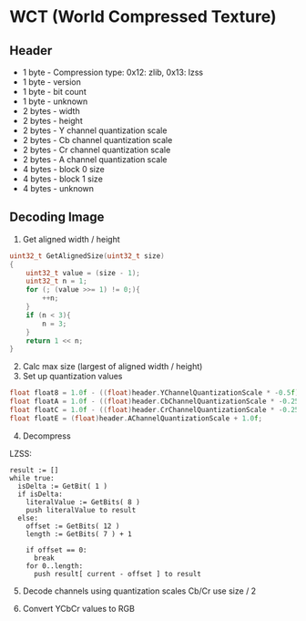 # WCT (World Compressed Texture)

## Header
- 1 byte - Compression type: 0x12: zlib, 0x13: lzss
- 1 byte - version
- 1 byte - bit count
- 1 byte - unknown
- 2 bytes - width
- 2 bytes - height
- 2 bytes - Y channel quantization scale
- 2 bytes - Cb channel quantization scale
- 2 bytes - Cr channel quantization scale
- 2 bytes - A channel quantization scale
- 4 bytes - block 0 size
- 4 bytes - block 1 size
- 4 bytes - unknown

## Decoding Image

1. Get aligned width / height

```cpp
uint32_t GetAlignedSize(uint32_t size)
{
	uint32_t value = (size - 1);
	uint32_t n = 1;
	for (; (value >>= 1) != 0;){
		++n;
	}
	if (n < 3){
		n = 3;
	}
	return 1 << n;
}
```

2. Calc max size (largest of aligned width / height)
3. Set up quantization values

```cpp
float float8 = 1.0f - ((float)header.YChannelQuantizationScale * -0.5f);
float floatA = 1.0f - ((float)header.CbChannelQuantizationScale * -0.25f);
float floatC = 1.0f - ((float)header.CrChannelQuantizationScale * -0.25f);
float floatE = (float)header.AChannelQuantizationScale + 1.0f;
```

4. Decompress

LZSS:

```pseudocode
result := []
while true:
  isDelta := GetBit( 1 )
  if isDelta:
    literalValue := GetBits( 8 )
    push literalValue to result
  else:
    offset := GetBits( 12 )
    length := GetBits( 7 ) + 1
    
    if offset == 0:
      break
    for 0..length:
      push result[ current - offset ] to result
```

5. Decode channels using quantization scales
Cb/Cr use size / 2

6. Convert YCbCr values to RGB